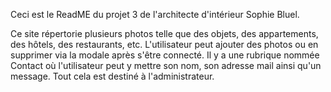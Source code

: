 Ceci est le ReadME du projet 3 de l'architecte d'intérieur Sophie Bluel.

Ce site répertorie plusieurs photos telle que des objets, des appartements, des hôtels, des restaurants, etc.
L'utilisateur peut ajouter des photos ou en supprimer via la modale après s'être connecté.
Il y a une rubrique nommée Contact où l'utilisateur peut y mettre son nom, son adresse mail ainsi qu'un message. Tout cela est destiné à l'administrateur.